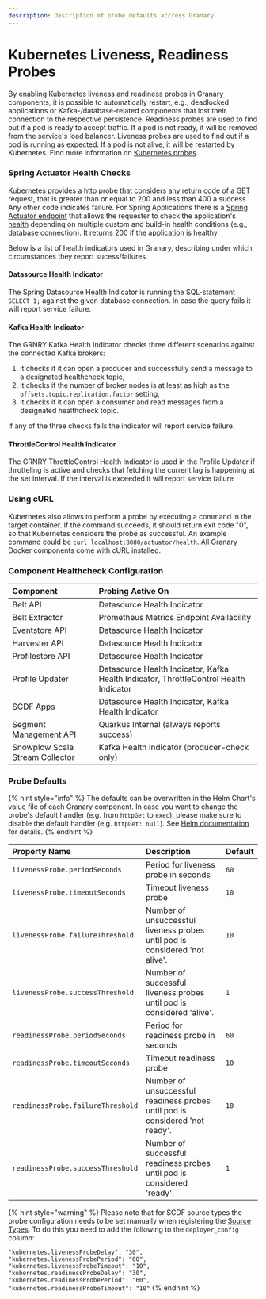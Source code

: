 ```yaml
---
description: Description of probe defaults accross Granary
---
```


# Kubernetes Liveness, Readiness Probes

By enabling Kubernetes liveness and readiness probes in Granary components, it is possible to automatically restart, e.g., deadlocked applications or Kafka-/database-related components that lost their connection to the respective persistence. Readiness probes are used to find out if a pod is ready to accept traffic. If a pod is not ready, it will be removed from the service's load balancer. Liveness probes are used to find out if a pod is running as expected. If a pod is not alive, it will be restarted by Kubernetes. Find more information on [Kubernetes probes](https://kubernetes.io/docs/tasks/configure-pod-container/configure-liveness-readiness-startup-probes/). 

### Spring Actuator Health Checks

Kubernetes provides a http probe that considers any return code of a GET request, that is greater than or equal to 200 and less than 400 a success. Any other code indicates failure. For Spring Applications there is a [Spring Actuator endpoint](https://docs.spring.io/spring-boot/docs/2.3.1.RELEASE/reference/html/production-ready-features.html#production-ready-endpoints) that allows the requester to check the application's [health](https://docs.spring.io/spring-boot/docs/2.3.1.RELEASE/reference/html/production-ready-features.html#production-ready-health) depending on multiple custom and build-in health conditions \(e.g., database connection\). It returns 200 if the application is healthy.

Below is a list of health indicators used in Granary, describing under which circumstances they report sucess/failures.

#### Datasource Health Indicator

The Spring Datasource Health Indicator is running the SQL-statement `SELECT 1;` against the given database connection. In case the query fails it will report service failure.

#### Kafka Health Indicator

The GRNRY Kafka Health Indicator checks three different scenarios against the connected Kafka brokers: 

1. it checks if it can open a producer and successfully send a message to a designated healthcheck topic,
2. it checks if the number of broker nodes is at least as high as the `offsets.topic.replication.factor` setting,
3. it checks if it can open a consumer and read messages from a designated healthcheck topic.

If any of the three checks fails the indicator will report service failure.

#### ThrottleControl Health Indicator

The GRNRY ThrottleControl Health Indicator is used in the Profile Updater if throtteling is active and checks that fetching the current lag is happening at the set interval. If the interval is exceeded it will report service failure

### Using cURL

Kubernetes also allows to perform a probe by executing a command in the target container. If the command succeeds, it should return exit code "0", so that Kubernetes considers the probe as successful. An example command could be `curl localhost:8080/actuator/health`. All Granary Docker components come with cURL installed.

### Component Healthcheck Configuration

| Component | Probing Active On |
| :--- | :--- |
| Belt API | Datasource Health Indicator |
| Belt Extractor | Prometheus Metrics Endpoint Availability |
| Eventstore API | Datasource Health Indicator |
| Harvester API | Datasource Health Indicator |
| Profilestore API | Datasource Health Indicator |
| Profile Updater | Datasource Health Indicator, Kafka Health Indicator, ThrottleControl Health Indicator |
| SCDF Apps | Datasource Health Indicator, Kafka Health Indicator |
| Segment Management API | Quarkus Internal \(always reports success\) |
| Snowplow Scala Stream Collector | Kafka Health Indicator \(producer-check only\) |

### Probe Defaults

{% hint style="info" %}
The defaults can be overwritten in the Helm Chart's value file of each Granary component. In case you want to change the probe's default handler \(e.g. from `httpGet` to `exec`\), please make sure to disable the default handler \(e.g. `httpGet: null`\). See [Helm documentation](https://helm.sh/docs/chart_template_guide/values_files/#deleting-a-default-key) for details.
{% endhint %}

| Property Name | Description | Default |
| :--- | :--- | :--- |
| `livenessProbe.periodSeconds` | Period for liveness probe in seconds  | `60` |
| `livenessProbe.timeoutSeconds` | Timeout liveness probe  | `10` |
| `livenessProbe.failureThreshold` | Number of unsuccessful liveness probes until pod is considered 'not alive'. | `10` |
| `livenessProbe.successThreshold` | Number of successful liveness probes until pod is considered 'alive'. | `1` |
| `readinessProbe.periodSeconds` | Period for readiness probe in seconds | `60` |
| `readinessProbe.timeoutSeconds` | Timeout readiness probe  | `10` |
| `readinessProbe.failureThreshold` | Number of unsuccessful readiness probes until pod is considered 'not ready'. | `10` |
| `readinessProbe.successThreshold` | Number of successful readiness probes until pod is considered 'ready'. | `1` |

{% hint style="warning" %}
Please note that for SCDF source types the probe configuration needs to be set manually when registering the [Source Types](../installation/with-helm/harvester-api/source-types.md#create-a-new-source-type-entity). To do this you need to add the following to the `deployer_config` column:

`"kubernetes.livenessProbeDelay": "30",  
"kubernetes.livenessProbePeriod": "60",  
"kubernetes.livenessProbeTimeout": "10",  
"kubernetes.readinessProbeDelay": "30",  
"kubernetes.readinessProbePeriod": "60",  
"kubernetes.readinessProbeTimeout": "10"`
{% endhint %}

